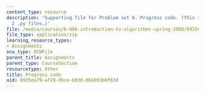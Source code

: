 ```yaml
---
content_type: resource
description: 'Supporting file for Problem set 6. Progress code. (This zip file includes:
  2 .py files.)'
file: /media/courses/6-006-introduction-to-algorithms-spring-2008/8935ea79af299bce6930065003b0f83d_ps6_progress.zip
file_type: application/zip
learning_resource_types:
- Assignments
ocw_type: OCWFile
parent_title: Assignments
parent_type: CourseSection
resourcetype: Other
title: Progress code
uid: 8935ea79-af29-9bce-6930-065003b0f83d
---
```

